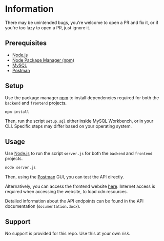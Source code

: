 # Information

There may be unintended bugs, you're welcome to open a PR and fix it, or if you're too lazy to open a PR, just ignore it.

## Prerequisites

- [Node.js](https://nodejs.org/en/download/)
- [Node Package Manager (npm)](https://www.npmjs.com/)
- [MySQL](https://www.mysql.com/)
- [Postman](https://www.postman.com/)

## Setup

Use the package manager [npm](https://www.npmjs.com/) to install dependencies required for both the `backend` and `frontend` projects.

```bash
npm install
```

Then, run the script `setup.sql` either inside MySQL Workbench, or in your CLI. Specific steps may differ based on your operating system.

## Usage

Use [Node.js](https://nodejs.org/en/download/) to run the script `server.js` for both the `backend` and `frontend` projects.

```bash
node server.js
```

Then, using the [Postman](https://www.postman.com/) GUI, you can test the API directly.

Alternatively, you can access the frontend website [here](http://localhost:3001). Internet access is required when accessing the website, to load cdn resources.

Detailed information about the API endpoints can be found in the API documentation (`documentation.docx`).

## Support

No support is provided for this repo. Use this at your own risk.
